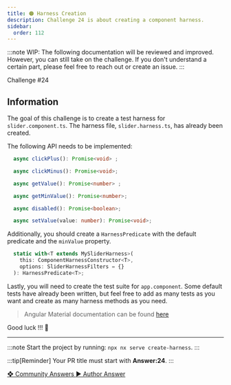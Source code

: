 ```yaml
---
title: 🟠 Harness Creation
description: Challenge 24 is about creating a component harness.
sidebar:
  order: 112
---
```


:::note
WIP: The following documentation will be reviewed and improved. However, you can still take on the challenge. If you don't understand a certain part, please feel free to reach out or create an issue.
:::

<div class="chip">Challenge #24</div>

## Information

The goal of this challenge is to create a test harness for `slider.component.ts`. The harness file, `slider.harness.ts`, has already been created.

The following API needs to be implemented:

```ts
  async clickPlus(): Promise<void> ;

  async clickMinus(): Promise<void>;

  async getValue(): Promise<number> ;

  async getMinValue(): Promise<number>;

  async disabled(): Promise<boolean>;

  async setValue(value: number): Promise<void>;
```

Additionally, you should create a `HarnessPredicate` with the default predicate and the `minValue` property.

```ts
  static with<T extends MySliderHarness>(
    this: ComponentHarnessConstructor<T>,
    options: SliderHarnessFilters = {}
  ): HarnessPredicate<T>;
```

Lastly, you will need to create the test suite for `app.component`. Some default tests have already been written, but feel free to add as many tests as you want and create as many harness methods as you need.

> Angular Material documentation can be found [here](https://material.angular.io/cdk/test-harnesses/overview)

Good luck !!! 💪

---

:::note
Start the project by running: `npx nx serve create-harness`.
:::

:::tip[Reminder]
Your PR title must start with <b>Answer:24</b>.
:::

<div class="article-footer">
  <a
    href="https://github.com/tomalaforge/angular-challenges/pulls?q=label%3A24+label%3Aanswer"
    alt="Harness Creation community solutions">
    ❖ Community Answers
  </a>
  <a
    href='https://github.com/tomalaforge/angular-challenges/pulls?q=label%3A24+label%3A"answer+author"'
    alt="Harness Creation solution author">
    ▶︎ Author Answer
  </a>
  </div>

